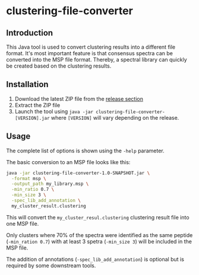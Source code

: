 # clustering-file-converter

## Introduction

This Java tool is used to convert clustering results into a 
different file format. It's most important feature is that 
consensus spectra can be converted into the MSP file format. 
Thereby, a spectral library can quickly be created based on 
the clustering results.

## Installation

1) Download the latest ZIP file from the 
   [release section](https://github.com/spectra-cluster/clustering-file-converter/releases)
2) Extract the ZIP file
3) Launch the tool using `java -jar clustering-file-converter-[VERSION].jar` where 
   `[VERSION]` will vary depending on the release.

## Usage

The complete list of options is shown using the `-help` parameter.

The basic conversion to an MSP file looks like this:

```bash
java -jar clustering-file-converter-1.0-SNAPSHOT.jar \
  -format msp \
  -output_path my_library.msp \
  -min_ratio 0.7 \
  -min_size 3 \
  -spec_lib_add_annotation \
  my_cluster_result.clustering  
```

This will convert the `my_cluster_resul.clustering` clustering result
file into one MSP file.

Only clusters where 70% of the spectra were identified as the same
peptide (`-min_ration 0.7`) with at least 3 spetra (`-min_size 3`)
will be included in the MSP file.

The addition of annotations (`-spec_lib_add_annotation`) is optional
but is required by some downstream tools.
